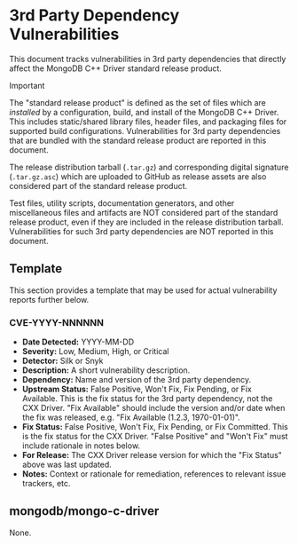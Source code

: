 # 3rd Party Dependency Vulnerabilities

This document tracks vulnerabilities in 3rd party dependencies that directly affect the MongoDB C++ Driver standard release product.

> [!IMPORTANT]
> The "standard release product" is defined as the set of files which are _installed_ by a configuration, build, and install of the MongoDB C++ Driver. This includes static/shared library files, header files, and packaging files for supported build configurations. Vulnerabilities for 3rd party dependencies that are bundled with the standard release product are reported in this document.
>
> The release distribution tarball (`.tar.gz`) and corresponding digital signature (`.tar.gz.asc`) which are uploaded to GitHub as release assets are also considered part of the standard release product.
>
> Test files, utility scripts, documentation generators, and other miscellaneous files and artifacts are NOT considered part of the standard release product, even if they are included in the release distribution tarball. Vulnerabilities for such 3rd party dependencies are NOT reported in this document.

## Template

This section provides a template that may be used for actual vulnerability reports further below.

### CVE-YYYY-NNNNNN

- **Date Detected:** YYYY-MM-DD
- **Severity:** Low, Medium, High, or Critical
- **Detector:** Silk or Snyk
- **Description:** A short vulnerability description.
- **Dependency:** Name and version of the 3rd party dependency.
- **Upstream Status:** False Positive, Won't Fix, Fix Pending, or Fix Available. This is the fix status for the 3rd party dependency, not the CXX Driver. "Fix Available" should include the version and/or date when the fix was released, e.g. "Fix Available (1.2.3, 1970-01-01)".
- **Fix Status:** False Positive, Won't Fix, Fix Pending, or Fix Committed. This is the fix status for the CXX Driver. "False Positive" and "Won't Fix" must include rationale in notes below.
- **For Release:** The CXX Driver release version for which the "Fix Status" above was last updated.
- **Notes:** Context or rationale for remediation, references to relevant issue trackers, etc.

## mongodb/mongo-c-driver

None.
